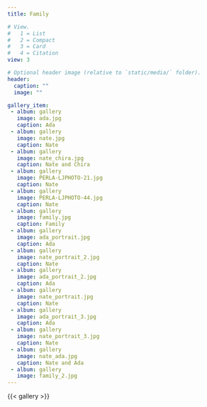 ```yaml
---
title: Family

# View.
#   1 = List
#   2 = Compact
#   3 = Card
#   4 = Citation
view: 3

# Optional header image (relative to `static/media/` folder).
header:
  caption: ""
  image: ""

gallery_item:
 - album: gallery
   image: ada.jpg
   caption: Ada
 - album: gallery
   image: nate.jpg
   caption: Nate
 - album: gallery
   image: nate_chira.jpg
   caption: Nate and Chira
 - album: gallery
   image: PERLA-LJPHOTO-21.jpg
   caption: Nate
 - album: gallery
   image: PERLA-LJPHOTO-44.jpg
   caption: Nate
 - album: gallery
   image: family.jpg
   caption: Family   
 - album: gallery
   image: ada_portrait.jpg
   caption: Ada
 - album: gallery
   image: nate_portrait_2.jpg
   caption: Nate      
 - album: gallery
   image: ada_portrait_2.jpg
   caption: Ada   
 - album: gallery
   image: nate_portrait.jpg
   caption: Nate   
 - album: gallery
   image: ada_portrait_3.jpg
   caption: Ada
 - album: gallery
   image: nate_portrait_3.jpg
   caption: Nate   
 - album: gallery
   image: nate_ada.jpg
   caption: Nate and Ada     
 - album: gallery
   image: family_2.jpg
---
```

{{< gallery >}}